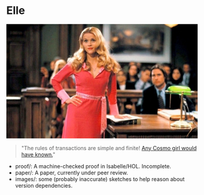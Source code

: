 # Elle

![Elle Woods, upcoming lawyer, catches Chutney Windham telling an inconsistent story via a carefully constructed chain of inferences.](images/elle-woods.jpg)

> "The rules of transactions are simple and finite! [Any Cosmo girl would have known.](https://www.youtube.com/watch?v=GSu7BGbyJqc)"



- proof/: A machine-checked proof in Isabelle/HOL. Incomplete.
- paper/: A paper, currently under peer review.
- images/: some (probably inaccurate) sketches to help reason about version
  dependencies.
